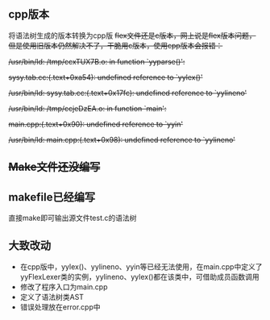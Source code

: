 ## cpp版本
将语法树生成的版本转换为cpp版
~~flex文件还是c版本，网上说是flex版本问题，但是使用旧版本仍然解决不了，干脆用c版本，使用cpp版本会报错：~~

~~/usr/bin/ld: /tmp/ccxTUX7B.o: in function `yyparse()':~~

~~sysy.tab.cc:(.text+0xa54): undefined reference to `yylex()'~~

~~/usr/bin/ld: sysy.tab.cc:(.text+0x17fc): undefined reference to `yylineno'~~

~~/usr/bin/ld: /tmp/ccjeDzEA.o: in function `main':~~

~~main.cpp:(.text+0x90): undefined reference to `yyin'~~

~~/usr/bin/ld: main.cpp:(.text+0x98): undefined reference to `yylineno'~~


## ~~Make文件还没编写~~
## makefile已经编写
直接make即可输出源文件test.c的语法树

## 大致改动
+ 在cpp版中，yylex()、yylineno、yyin等已经无法使用，在main.cpp中定义了yyFlexLexer类的实例，yylineno、yylex()都在该类中，可借助成员函数调用
+ 修改了程序入口为main.cpp
+ 定义了语法树类AST
+ 错误处理放在error.cpp中




